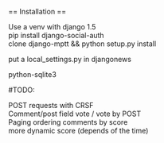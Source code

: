 == Installation ==

Use a venv with django 1.5  
pip install django-social-auth  
clone django-mptt && python setup.py install  

put a local_settings.py in djangonews  

python-sqlite3  

#TODO: 

POST requests with CRSF  
Comment/post field vote / vote by POST  
Paging
ordering comments by score  
more dynamic score (depends of the time)    